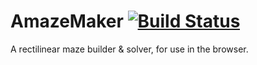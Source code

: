 AmazeMaker [![Build Status](https://travis-ci.org/NetsydeMiro/AmazeMaker.svg?branch=master)](https://travis-ci.org/NetsydeMiro/AmazeMaker)
==========

A rectilinear maze builder & solver, for use in the browser.
